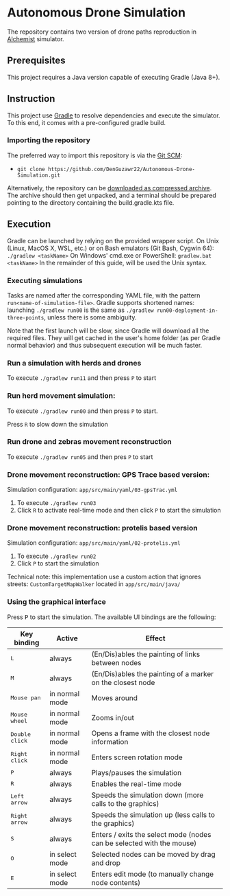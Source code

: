 # Autonomous Drone Simulation
The repository contains two version of drone paths reproduction in [Alchemist](https://github.com/AlchemistSimulator) simulator.

## Prerequisites
This project requires a Java version capable of executing Gradle (Java 8+).

## Instruction
This project use [Gradle](https://gradle.org) to resolve dependencies and execute the simulator. To this end, it comes with a pre-configured gradle build.

### Importing the repository
The preferred way to import this repository is via the [Git SCM](https://git-scm.com):
- `git clone https://github.com/DenGuzawr22/Autonomous-Drone-Simulation.git`

Alternatively, the repository can be [downloaded as compressed archive](https://github.com/DenGuzawr22/Autonomous-Drone-Simulation/archive/refs/heads/master.zip). The archive should then get unpacked, and a terminal should be prepared pointing to the directory containing the build.gradle.kts file.


## Execution
Gradle can be launched by relying on the provided wrapper script. On Unix (Linux, MacOS X, WSL, etc.) or on Bash emulators (Git Bash, Cygwin 64): `./gradlew <taskName>` On Windows' cmd.exe or PowerShell: `gradlew.bat <taskName>` In the remainder of this guide, will be used the Unix syntax.

### Executing simulations
Tasks are named after the corresponding YAML file, with the pattern `run<name-of-simulation-file>`. Gradle supports shortened names: launching `./gradlew run00` is the same as `./gradlew run00-deployment-in-three-points`, unless there is some ambiguity.

Note that the first launch will be slow, since Gradle will download all the required files. They will get cached in the user's home folder (as per Gradle normal behavior) and thus subsequent execution will be much faster.

### Run a simulation with herds and drones
To execute `./gradlew run11` and then press `P` to start

### Run herd movement simulation:
To execute `./gradlew run00` and then press `P` to start.

Press `R` to slow down the simulation

### Run drone and zebras movement reconstruction
To execute `./gradlew run05` and then pres `P` to start

### Drone movement reconstruction: GPS Trace based version:
Simulation configuration: `app/src/main/yaml/03-gpsTrac.yml`    
1. To execute `./gradlew run03`
2. Click `R` to activate real-time mode and then click `P` to start the simulation

### Drone movement reconstruction: protelis based version

Simulation configuration: `app/src/main/yaml/02-protelis.yml`

1. To execute `./gradlew run02`
2. Click `P` to start the simulation


Technical note: this implementation use a custom action that ignores streets: `CustomTargetMapWalker` located in `app/src/main/java/`

### Using the graphical interface

Press <kbd>P</kbd> to start the simulation.
The available UI bindings are the following:

| Key binding             | Active         | Effect                                                                |
| ------------------------| -------------- | --------------------------------------------------------------------- |
| <kbd>L</kbd>            | always         | (En/Dis)ables the painting of links between nodes                     |
| <kbd>M</kbd>            | always         | (En/Dis)ables the painting of a marker on the closest node            |
| <kbd>Mouse pan</kbd>    | in normal mode | Moves around                                                          |
| <kbd>Mouse wheel</kbd>  | in normal mode | Zooms in/out                                                          |
| <kbd>Double click</kbd> | in normal mode | Opens a frame with the closest node information                       |
| <kbd>Right click</kbd>  | in normal mode | Enters screen rotation mode                                           |
| <kbd>P</kbd>            | always         | Plays/pauses the simulation                                           |
| <kbd>R</kbd>            | always         | Enables the real-time mode                                            |
| <kbd>Left arrow</kbd>   | always         | Speeds the simulation down (more calls to the graphics)               |
| <kbd>Right arrow</kbd>  | always         | Speeds the simulation up (less calls to the graphics)                 |
| <kbd>S</kbd>            | always         | Enters / exits the select mode (nodes can be selected with the mouse) |
| <kbd>O</kbd>            | in select mode | Selected nodes can be moved by drag and drop                          |
| <kbd>E</kbd>            | in select mode | Enters edit mode (to manually change node contents)                   |

